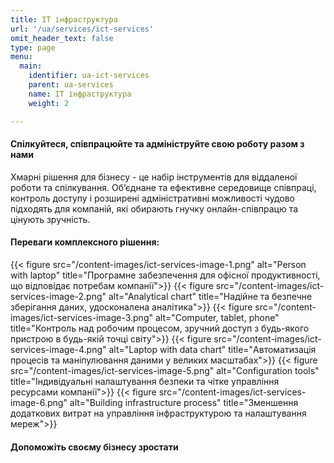 ```yaml
---
title: ІТ інфраструктура
url: '/ua/services/ict-services'
omit_header_text: false
type: page
menu:
  main:
    identifier: ua-ict-services
    parent: ua-services
    name: ІТ інфраструктура
    weight: 2

---
```


#### Спілкуйтеся, співпрацюйте та адмініструйте свою роботу разом з нами

Хмарні рішення для бізнесу - це набір інструментів для віддаленої роботи та спілкування. Об’єднане та ефективне 
середовище співпраці, контроль доступу і розширені адміністративні можливості чудово підходять для компаній, які 
обирають гнучку онлайн-співпрацю та цінують зручність.

#### Переваги комплексного рішення:

{{< figure src="/content-images/ict-services-image-1.png" alt="Person with laptop" title="Програмне забезпечення для офісної продуктивності, що відповідає потребам компанії">}}
{{< figure src="/content-images/ict-services-image-2.png" alt="Analytical chart" title="Надійне та безпечне зберігання даних, удосконалена аналітика">}}
{{< figure src="/content-images/ict-services-image-3.png" alt="Computer, tablet, phone" title="Контроль над робочим процесом, зручний доступ з будь-якого пристрою в будь-якій точці світу">}}
{{< figure src="/content-images/ict-services-image-4.png" alt="Laptop with data chart" title="Автоматизація процесів та маніпулювання даними у великих масштабах">}}
{{< figure src="/content-images/ict-services-image-5.png" alt="Configuration tools" title="Індивідуальні налаштування безпеки та чітке управління ресурсами компанії">}}
{{< figure src="/content-images/ict-services-image-6.png" alt="Building infrastructure process" title="Зменшення додаткових витрат на управління інфраструктурою та налаштування мереж">}}

#### Допоможіть своєму бізнесу зростати
